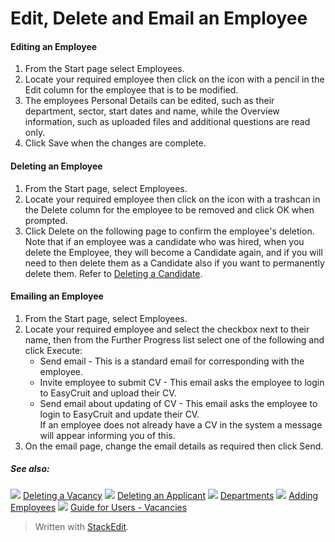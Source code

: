 # Edit, Delete and Email an Employee

#### Editing an Employee

1.  From the  Start  page select  Employees.
2.  Locate your required employee then click on the icon with a pencil in the  Edit  column for the employee that is to be modified.
3.  The employees  Personal Details  can be edited, such as their department, sector, start dates and name, while the Overview information, such as uploaded files and additional questions are read only.
4.  Click  Save  when the changes are complete.

#### Deleting an Employee

1.  From the  Start  page, select  Employees.
2.  Locate your required employee then click on the icon with a trashcan in the  Delete  column for the employee to be removed and click  OK  when prompted.
3.  Click  Delete  on the following page to confirm the employee's deletion.  
    Note that if an employee was a candidate who was hired, when you delete the  Employee, they will become a  Candidate  again, and if you will need to then delete them as a  Candidate  also if you want to permanently delete them. Refer to  [Deleting a Candidate](deleting_an_applicant.htm).

#### Emailing an Employee

1.  From the  Start  page, select  Employees.
2.  Locate your required employee and select the checkbox next to their name, then from the  Further Progress  list select one of the following and click  Execute:
    -   Send email  - This is a standard email for corresponding with the employee.
    -   Invite employee to submit CV  - This email asks the employee to login to EasyCruit and upload their CV.
    -   Send email about updating of CV  - This email asks the employee to login to EasyCruit and update their CV.  
        If an employee does not already have a CV in the system a message will appear informing you of this.
3.  On the email page, change the email details as required then click  Send.

##### See also:

![](../Resources/Images/icon-document-link.png) [Deleting a Vacancy](deleting_a_vacancy.htm)
![](../Resources/Images/icon-document-link.png) [Deleting an Applicant](deleting_an_applicant.htm)
![](../Resources/Images/icon-document-link.png) [Departments](departments.htm)
![](../Resources/Images/icon-document-link.png) [Adding Employees](adding_employees.htm)
![](../Resources/Images/icon-document-link.png) [Guide for Users - Vacancies](guide_for_users_vacancies.htm)


> Written with [StackEdit](https://stackedit.io/).
<!--stackedit_data:
eyJoaXN0b3J5IjpbMTExNDU0Mjc5M119
-->